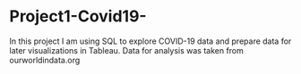 # Project1-Covid19-
In this project I am using SQL to explore COVID-19 data and prepare data for later visualizations in Tableau. Data for analysis was taken from ourworldindata.org
